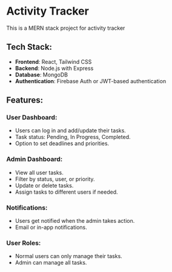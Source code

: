 # Activity Tracker
This is a MERN stack project for activity tracker

## Tech Stack:
- **Frontend**: React, Tailwind CSS
- **Backend**: Node.js with Express
- **Database**: MongoDB
- **Authentication**: Firebase Auth or JWT-based authentication

## Features:
### User Dashboard:
- Users can log in and add/update their tasks.
- Task status: Pending, In Progress, Completed.
- Option to set deadlines and priorities.

### Admin Dashboard:
- View all user tasks.
- Filter by status, user, or priority.
- Update or delete tasks.
- Assign tasks to different users if needed.

### Notifications:
- Users get notified when the admin takes action.
- Email or in-app notifications.

### User Roles:
- Normal users can only manage their tasks.
- Admin can manage all tasks.
